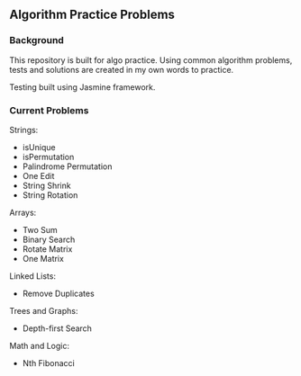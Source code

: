 ## Algorithm Practice Problems

### Background

This repository is built for algo practice. Using common algorithm problems, tests and solutions are created in my own words to practice.

Testing built using Jasmine framework.

### Current Problems

Strings:

- isUnique
- isPermutation
- Palindrome Permutation
- One Edit
- String Shrink
- String Rotation

Arrays:

- Two Sum
- Binary Search
- Rotate Matrix
- One Matrix

Linked Lists:

- Remove Duplicates

Trees and Graphs:

- Depth-first Search

Math and Logic:

- Nth Fibonacci
